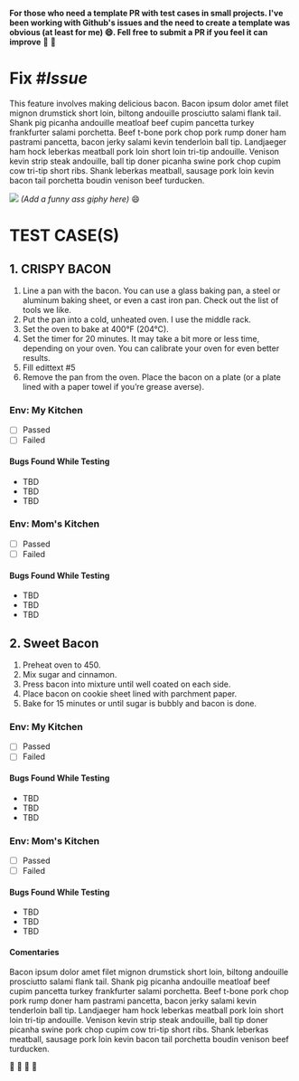 **For those who need a template PR with test cases in small projects. I've been working with Github's issues and the need to create a template was obvious (at least for me) :smile:.
Fell free to submit a PR if you feel it can improve** :rocket: :rocket:

# Fix #*Issue*

This feature involves making delicious bacon. Bacon ipsum dolor amet filet mignon drumstick short loin, biltong andouille prosciutto salami flank tail. Shank pig picanha andouille meatloaf beef cupim pancetta turkey frankfurter salami porchetta. Beef t-bone pork chop pork rump doner ham pastrami pancetta, bacon jerky salami kevin tenderloin ball tip. Landjaeger ham hock leberkas meatball pork loin short loin tri-tip andouille. Venison kevin strip steak andouille, ball tip doner picanha swine pork chop cupim cow tri-tip short ribs. Shank leberkas meatball, sausage pork loin kevin bacon tail porchetta boudin venison beef turducken.


![](https://media.giphy.com/media/zH4urwH0ODnoI/giphy.gif)
*(Add a funny ass giphy here)*
:smile:

# TEST CASE(S)

## 1. CRISPY BACON

1. Line a pan with the bacon. You can use a glass baking pan, a steel or aluminum baking sheet, or even a cast iron pan. Check out the list of tools we like.
2. Put the pan into a cold, unheated oven. I use the middle rack. 
3. Set the oven to bake at 400°F (204°C).
4. Set the timer for 20 minutes. It may take a bit more or less time, depending on your oven. You can calibrate your oven for even better results.
5. Fill edittext #5 
6. Remove the pan from the oven. Place the bacon on a plate (or a plate lined with a paper towel if you’re grease averse).

### Env: My Kitchen
- [ ] Passed
- [ ] Failed

#### Bugs Found While Testing

- TBD
- TBD
- TBD

### Env: Mom's Kitchen
- [ ] Passed
- [ ] Failed

#### Bugs Found While Testing

- TBD
- TBD
- TBD


## 2. Sweet Bacon

1. Preheat oven to 450. 
2. Mix sugar and cinnamon.
3. Press bacon into mixture until well coated on each side.
4. Place bacon on cookie sheet lined with parchment paper.
5. Bake for 15 minutes or until sugar is bubbly and bacon is done.

### Env: My Kitchen
- [ ] Passed
- [ ] Failed

#### Bugs Found While Testing

- TBD
- TBD
- TBD

### Env: Mom's Kitchen
- [ ] Passed
- [ ] Failed

#### Bugs Found While Testing

- TBD
- TBD
- TBD

#### Comentaries

Bacon ipsum dolor amet filet mignon drumstick short loin, biltong andouille prosciutto salami flank tail. Shank pig picanha andouille meatloaf beef cupim pancetta turkey frankfurter salami porchetta. Beef t-bone pork chop pork rump doner ham pastrami pancetta, bacon jerky salami kevin tenderloin ball tip. Landjaeger ham hock leberkas meatball pork loin short loin tri-tip andouille. Venison kevin strip steak andouille, ball tip doner picanha swine pork chop cupim cow tri-tip short ribs. Shank leberkas meatball, sausage pork loin kevin bacon tail porchetta boudin venison beef turducken.

:pig: :pig: :pig: :pig:

